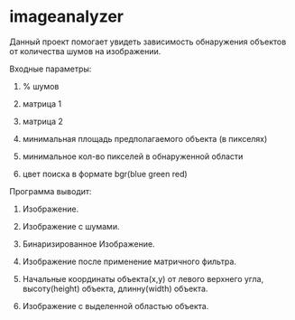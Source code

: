 # imageanalyzer
Данный проект помогает увидеть зависимость обнаружения объектов от количества шумов на изображении. 


Входные параметры:
  
  1) % шумов 
  
  2) матрица 1 
  
  3) матрица 2 
  
  4) минимальная площадь предполагаемого объекта (в пикселях) 
  
  5) минимальное кол-во пикселей в обнаруженной области 
  
  6) цвет поиска в формате bgr(blue green red)


Программа выводит:
  
  1) Изображение.   
  
  2) Изображение с шумами.
  
  3) Бинаризированное Изображение.
  
  4) Изображение после применение матричного фильтра.
              
  5) Начальные координаты объекта(x,y) от левого верхнего угла, высоту(height) объекта, длинну(width) объекта.
  
  6) Изображение с выделенной областью объекта.
  

